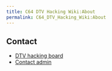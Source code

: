 ```yaml
---
title: C64 DTV Hacking Wiki:About
permalink: C64_DTV_Hacking_Wiki:About
---
```


Contact
-------

-   [DTV hacking
    board](http://jledger.proboards19.com/index.cgi?board=dtvhacking)
-   [Contact admin](Special:Emailuser/Jason "wikilink")


